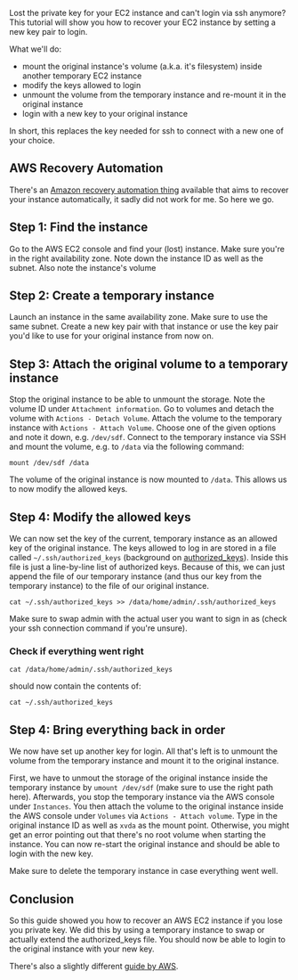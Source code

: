 <!--
.. title: How to recover an AWS EC2 instance without the private key
.. slug: recover-aws-ec2-instance-without-private-key
.. date: 2019-09-03 10:30:13 UTC+01:00
.. tags: 
.. category: 
.. link: 
.. description: 
.. type: text
-->

Lost the private key for your EC2 instance and can't login via ssh anymore?
This tutorial will show you how to recover your EC2 instance by setting a new key pair to login.

What we'll do:

* mount the original instance's volume (a.k.a. it's filesystem) inside another temporary EC2 instance
* modify the keys allowed to login
* unmount the volume from the temporary instance and re-mount it in the original instance
* login with a new key to your original instance

In short, this replaces the key needed for ssh to connect with a new one of your choice.

## AWS Recovery Automation
There's an [Amazon recovery automation thing](https://aws.amazon.com/premiumsupport/knowledge-center/recover-access-lost-key-pair/) available that aims to recover your instance automatically,
it sadly did not work for me.
So here we go.

## Step 1: Find the instance
Go to the AWS EC2 console and find your (lost) instance.
Make sure you're in the right availability zone.
Note down the instance ID as well as the subnet.
Also note the instance's volume

## Step 2: Create a temporary instance
Launch an instance in the same availability zone.
Make sure to use the same subnet.
Create a new key pair with that instance
or use the key pair you'd like to use for your original instance from now on.

## Step 3: Attach the original volume to a temporary instance
Stop the original instance to be able to unmount the storage.
Note the volume ID under `Attachment information`.
Go to volumes and detach the volume with `Actions - Detach Volume`.
Attach the volume to the temporary instance with `Actions - Attach Volume`.
Choose one of the given options and note it down, e.g. `/dev/sdf`.
Connect to the temporary instance via SSH and mount the volume, e.g. to `/data` via the following command:
```text
mount /dev/sdf /data
```
The volume of the original instance is now mounted to `/data`.
This allows us to now modify the allowed keys.

## Step 4: Modify the allowed keys
We can now set the key of the current, temporary instance as an allowed key of the original instance.
The keys allowed to log in are stored in a file called `~/.ssh/authorized_keys` (background on [authorized_keys](https://www.ssh.com/ssh/authorized_keys/)).
Inside this file is just a line-by-line list of authorized keys.
Because of this, we can just append the file of our temporary instance (and thus our key from the temporary instance)
to the file of our original instance.
```text
cat ~/.ssh/authorized_keys >> /data/home/admin/.ssh/authorized_keys
```
Make sure to swap admin with the actual user you want to sign in as (check your ssh connection command if you're unsure).

### Check if everything went right
```text
cat /data/home/admin/.ssh/authorized_keys
```
should now contain the contents of:
```text
cat ~/.ssh/authorized_keys
```

## Step 4: Bring everything back in order
We now have set up another key for login.
All that's left is to unmount the volume from the temporary instance and mount it to the original instance.

First, we have to unmout the storage of the original instance inside the temporary instance by
`umount /dev/sdf` (make sure to use the right path here).
Afterwards, you stop the temporary instance via the AWS console under `Instances`.
You then attach the volume to the original instance inside the AWS console under `Volumes` via `Actions - Attach volume`.
Type in the original instance ID as well as `xvda` as the mount point.
Otherwise, you might get an error pointing out that there's no root volume when starting the instance.
You can now re-start the original instance and should be able to login with the new key.

Make sure to delete the temporary instance in case everything went well.

## Conclusion
So this guide showed you how to recover an AWS EC2 instance if you lose you private key.
We did this by using a temporary instance to swap or actually extend the authorized_keys file.
You should now be able to login to the original instance with your new key.

There's also a slightly different [guide by AWS](https://docs.aws.amazon.com/AWSEC2/latest/UserGuide/ec2-key-pairs.html#replacing-lost-key-pair).